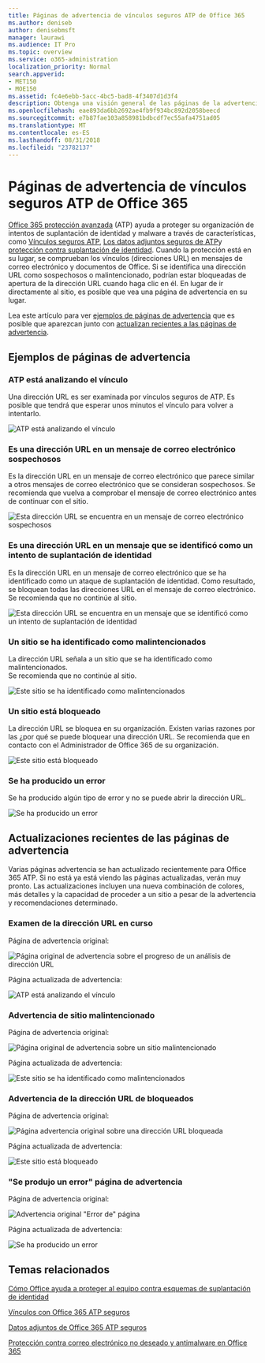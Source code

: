 ```yaml
---
title: Páginas de advertencia de vínculos seguros ATP de Office 365
ms.author: deniseb
author: denisebmsft
manager: laurawi
ms.audience: IT Pro
ms.topic: overview
ms.service: o365-administration
localization_priority: Normal
search.appverid:
- MET150
- MOE150
ms.assetid: fc4e6ebb-5acc-4bc5-bad8-4f3407d1d3f4
description: Obtenga una visión general de las páginas de la advertencia que es posible que vea cuando la protección de amenaza avanzada de Office 365 está en el trabajo.
ms.openlocfilehash: eae893da6bb2692ae4fb9f934bc892d2058beecd
ms.sourcegitcommit: e7b87fae103a858981bdbcdf7ec55afa4751ad05
ms.translationtype: MT
ms.contentlocale: es-ES
ms.lasthandoff: 08/31/2018
ms.locfileid: "23782137"
---
```

# <a name="office-365-atp-safe-links-warning-pages"></a>Páginas de advertencia de vínculos seguros ATP de Office 365

[Office 365 protección avanzada](office-365-atp.md) (ATP) ayuda a proteger su organización de intentos de suplantación de identidad y malware a través de características, como [Vínculos seguros ATP](atp-safe-links.md), [Los datos adjuntos seguros de ATP](atp-safe-attachments.md)y [protección contra suplantación de identidad](anti-phishing-protection.md). Cuando la protección está en su lugar, se comprueban los vínculos (direcciones URL) en mensajes de correo electrónico y documentos de Office. Si se identifica una dirección URL como sospechosos o malintencionado, podrían estar bloqueadas de apertura de la dirección URL cuando haga clic en él. En lugar de ir directamente al sitio, es posible que vea una página de advertencia en su lugar. 
  
Lea este artículo para ver [ejemplos de páginas de advertencia](atp-safe-links-warning-pages.md#examples) que es posible que aparezcan junto con [actualizan recientes a las páginas de advertencia](atp-safe-links-warning-pages.md#updates).
  
## <a name="examples-of-warning-pages"></a>Ejemplos de páginas de advertencia

### <a name="atp-is-scanning-the-link"></a>ATP está analizando el vínculo

Una dirección URL es ser examinada por vínculos seguros de ATP. Es posible que tendrá que esperar unos minutos el vínculo para volver a intentarlo.

![ATP está analizando el vínculo](media/ee8dd5ed-6b91-4248-b054-12b719e8d0ed.png)

### <a name="a-url-is-in-a-suspicious-email-message"></a>Es una dirección URL en un mensaje de correo electrónico sospechosos

Es la dirección URL en un mensaje de correo electrónico que parece similar a otros mensajes de correo electrónico que se consideran sospechosos. Se recomienda que vuelva a comprobar el mensaje de correo electrónico antes de continuar con el sitio.

![Esta dirección URL se encuentra en un mensaje de correo electrónico sospechosos](media/33f57923-23e3-4b0f-838b-6ad589ba897b.png)

### <a name="a-url-is-in-a-message-identified-as-a-phishing-attempt"></a>Es una dirección URL en un mensaje que se identificó como un intento de suplantación de identidad

Es la dirección URL en un mensaje de correo electrónico que se ha identificado como un ataque de suplantación de identidad. Como resultado, se bloquean todas las direcciones URL en el mensaje de correo electrónico. Se recomienda que no continúe al sitio.

![Esta dirección URL se encuentra en un mensaje que se identificó como un intento de suplantación de identidad](media/6e544a28-0604-4821-aba6-d5a57bb917e5.png)

### <a name="a-site-has-been-identified-as-malicious"></a>Un sitio se ha identificado como malintencionados

La dirección URL señala a un sitio que se ha identificado como malintencionados.  <br/> Se recomienda que no continúe al sitio.

![Este sitio se ha identificado como malintencionados](media/058883c8-23f0-4672-9c1c-66b084796177.png)

### <a name="a-site-is-blocked"></a>Un sitio está bloqueado

La dirección URL se bloquea en su organización. Existen varias razones por las ¿por qué se puede bloquear una dirección URL. Se recomienda que en contacto con el Administrador de Office 365 de su organización.

![Este sitio está bloqueado](media/6b4bda2d-a1e6-419e-8b10-588e83c3af3f.png)

### <a name="an-error-has-occurred"></a>Se ha producido un error

Se ha producido algún tipo de error y no se puede abrir la dirección URL.

![Se ha producido un error](media/2f7465a4-1cf4-4c1c-b7d4-3c07e4b795b4.png)

## <a name="recent-updates-to-warning-pages"></a>Actualizaciones recientes de las páginas de advertencia

Varias páginas advertencia se han actualizado recientemente para Office 365 ATP. Si no está ya está viendo las páginas actualizadas, verán muy pronto. Las actualizaciones incluyen una nueva combinación de colores, más detalles y la capacidad de proceder a un sitio a pesar de la advertencia y recomendaciones determinado.

### <a name="url-scan-in-progress"></a>Examen de la dirección URL en curso

Página de advertencia original:

![Página original de advertencia sobre el progreso de un análisis de dirección URL](media/04368763-763f-43d6-94a4-a48291d36893.png)

Página actualizada de advertencia:

![ATP está analizando el vínculo](media/ee8dd5ed-6b91-4248-b054-12b719e8d0ed.png)

### <a name="malicious-site-warning"></a>Advertencia de sitio malintencionado

Página de advertencia original:

![Página original de advertencia sobre un sitio malintencionado](media/b9efda09-6dd8-46ef-82cb-56e4d538b8f5.png)

Página actualizada de advertencia:

![Este sitio se ha identificado como malintencionados](media/058883c8-23f0-4672-9c1c-66b084796177.png)

### <a name="blocked-url-warning"></a>Advertencia de la dirección URL de bloqueados

Página de advertencia original:

![Página advertencia original sobre una dirección URL bloqueada](media/3d6ba028-30bf-45fc-958e-d3aad3defc83.png)

Página actualizada de advertencia:

![Este sitio está bloqueado](media/6b4bda2d-a1e6-419e-8b10-588e83c3af3f.png)

### <a name="error-occurred-warning-page"></a>"Se produjo un error" página de advertencia

Página de advertencia original:

![Advertencia original "Error de" página](media/9aaa4383-2f23-48be-bdaa-8efbcb2acc70.png)

Página actualizada de advertencia:

![Se ha producido un error](media/2f7465a4-1cf4-4c1c-b7d4-3c07e4b795b4.png)
   
## <a name="related-topics"></a>Temas relacionados

[Cómo Office ayuda a proteger al equipo contra esquemas de suplantación de identidad](https://support.office.com/article/be0de46a-29cd-4c59-aaaf-136cf177d593)
  
[Vínculos con Office 365 ATP seguros](atp-safe-links.md)
  
[Datos adjuntos de Office 365 ATP seguros](atp-safe-attachments.md)
  
[Protección contra correo electrónico no deseado y antimalware en Office 365](anti-spam-and-anti-malware-protection.md)
  

